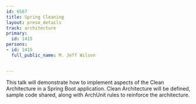 ---
id: 6567
title: Spring Cleaning
layout: preso_details
track: architecture
primary:
  id: 1415
persons:
- id: 1415
  full_public_name: M. Jeff Wilson

---
This talk will demonstrate how to implement aspects of the Clean Architecture in a Spring Boot application. Clean Architecture will be defined, sample code shared, along with ArchUnit rules to reinforce the architecture.